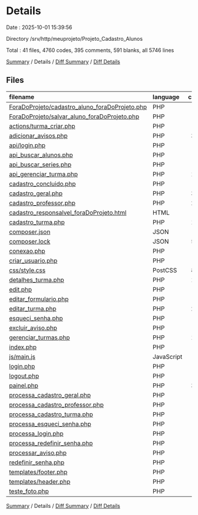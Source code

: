# Details

Date : 2025-10-01 15:39:56

Directory /srv/http/meuprojeto/Projeto_Cadastro_Alunos

Total : 41 files,  4760 codes, 395 comments, 591 blanks, all 5746 lines

[Summary](results.md) / Details / [Diff Summary](diff.md) / [Diff Details](diff-details.md)

## Files
| filename | language | code | comment | blank | total |
| :--- | :--- | ---: | ---: | ---: | ---: |
| [ForaDoProjeto/cadastro\_aluno\_foraDoProjeto.php](/ForaDoProjeto/cadastro_aluno_foraDoProjeto.php) | PHP | 29 | 1 | 9 | 39 |
| [ForaDoProjeto/salvar\_aluno\_foraDoProjeto.php](/ForaDoProjeto/salvar_aluno_foraDoProjeto.php) | PHP | 35 | 10 | 7 | 52 |
| [actions/turma\_criar.php](/actions/turma_criar.php) | PHP | 69 | 13 | 13 | 95 |
| [adicionar\_avisos.php](/adicionar_avisos.php) | PHP | 381 | 11 | 28 | 420 |
| [api/login.php](/api/login.php) | PHP | 93 | 16 | 19 | 128 |
| [api\_buscar\_alunos.php](/api_buscar_alunos.php) | PHP | 36 | 15 | 13 | 64 |
| [api\_buscar\_series.php](/api_buscar_series.php) | PHP | 25 | 8 | 8 | 41 |
| [api\_gerenciar\_turma.php](/api_gerenciar_turma.php) | PHP | 109 | 13 | 22 | 144 |
| [cadastro\_concluido.php](/cadastro_concluido.php) | PHP | 95 | 11 | 11 | 117 |
| [cadastro\_geral.php](/cadastro_geral.php) | PHP | 363 | 38 | 74 | 475 |
| [cadastro\_professor.php](/cadastro_professor.php) | PHP | 212 | 8 | 20 | 240 |
| [cadastro\_responsalvel\_foraDoProjeto.html](/cadastro_responsalvel_foraDoProjeto.html) | HTML | 11 | 0 | 0 | 11 |
| [cadastro\_turma.php](/cadastro_turma.php) | PHP | 117 | 12 | 14 | 143 |
| [composer.json](/composer.json) | JSON | 6 | 0 | 1 | 7 |
| [composer.lock](/composer.lock) | JSON | 555 | 0 | 1 | 556 |
| [conexao.php](/conexao.php) | PHP | 22 | 8 | 5 | 35 |
| [criar\_usuario.php](/criar_usuario.php) | PHP | 14 | 4 | 4 | 22 |
| [css/style.css](/css/style.css) | PostCSS | 840 | 60 | 75 | 975 |
| [detalhes\_turma.php](/detalhes_turma.php) | PHP | 126 | 10 | 17 | 153 |
| [edit.php](/edit.php) | PHP | 39 | 4 | 6 | 49 |
| [editar\_formulario.php](/editar_formulario.php) | PHP | 66 | 6 | 14 | 86 |
| [editar\_turma.php](/editar_turma.php) | PHP | 240 | 10 | 28 | 278 |
| [esqueci\_senha.php](/esqueci_senha.php) | PHP | 25 | 0 | 2 | 27 |
| [excluir\_aviso.php](/excluir_aviso.php) | PHP | 25 | 14 | 11 | 50 |
| [gerenciar\_turmas.php](/gerenciar_turmas.php) | PHP | 127 | 2 | 13 | 142 |
| [index.php](/index.php) | PHP | 11 | 12 | 2 | 25 |
| [js/main.js](/js/main.js) | JavaScript | 12 | 3 | 8 | 23 |
| [login.php](/login.php) | PHP | 61 | 1 | 10 | 72 |
| [logout.php](/logout.php) | PHP | 9 | 5 | 4 | 18 |
| [painel.php](/painel.php) | PHP | 393 | 8 | 30 | 431 |
| [processa\_cadastro\_geral.php](/processa_cadastro_geral.php) | PHP | 62 | 12 | 11 | 85 |
| [processa\_cadastro\_professor.php](/processa_cadastro_professor.php) | PHP | 95 | 11 | 17 | 123 |
| [processa\_cadastro\_turma.php](/processa_cadastro_turma.php) | PHP | 59 | 8 | 10 | 77 |
| [processa\_esqueci\_senha.php](/processa_esqueci_senha.php) | PHP | 28 | 12 | 12 | 52 |
| [processa\_login.php](/processa_login.php) | PHP | 59 | 13 | 16 | 88 |
| [processa\_redefinir\_senha.php](/processa_redefinir_senha.php) | PHP | 26 | 6 | 7 | 39 |
| [processar\_aviso.php](/processar_aviso.php) | PHP | 60 | 11 | 15 | 86 |
| [redefinir\_senha.php](/redefinir_senha.php) | PHP | 36 | 1 | 7 | 44 |
| [templates/footer.php](/templates/footer.php) | PHP | 26 | 4 | 6 | 36 |
| [templates/header.php](/templates/header.php) | PHP | 73 | 6 | 12 | 91 |
| [teste\_foto.php](/teste_foto.php) | PHP | 90 | 8 | 9 | 107 |

[Summary](results.md) / Details / [Diff Summary](diff.md) / [Diff Details](diff-details.md)